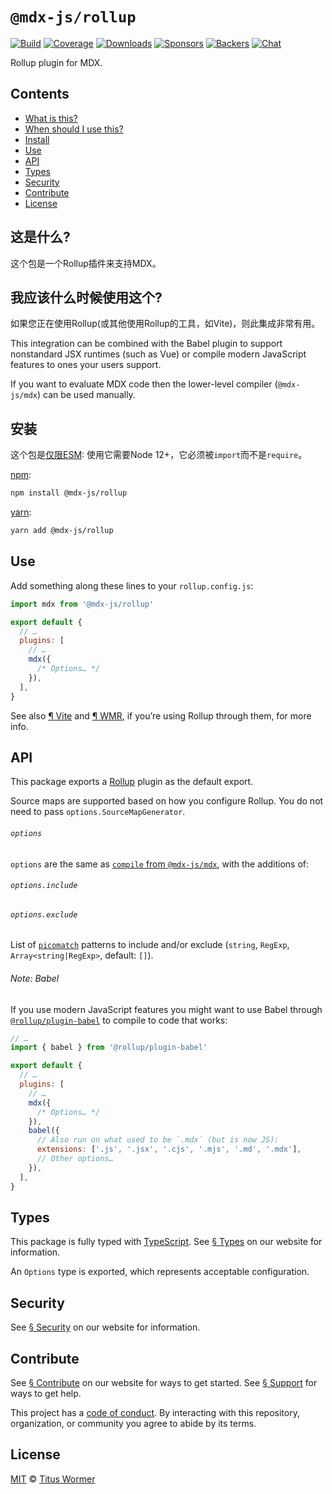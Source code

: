 # `@mdx-js/rollup`

[![Build][build-badge]][build]
[![Coverage][coverage-badge]][coverage]
[![Downloads][downloads-badge]][downloads]
[![Sponsors][sponsors-badge]][collective]
[![Backers][backers-badge]][collective]
[![Chat][chat-badge]][chat]

Rollup plugin for MDX.

<!-- more -->

## Contents

- [What is this?](#what-is-this)
- [When should I use this?](#when-should-i-use-this)
- [Install](#install)
- [Use](#use)
- [API](#api)
- [Types](#types)
- [Security](#security)
- [Contribute](#contribute)
- [License](#license)

## 这是什么?

这个包是一个Rollup插件来支持MDX。

## 我应该什么时候使用这个?

如果您正在使用Rollup(或其他使用Rollup的工具，如Vite)，则此集成非常有用。

This integration can be combined with the Babel plugin to support nonstandard
JSX runtimes (such as Vue) or compile modern JavaScript features to ones your
users support.

If you want to evaluate MDX code then the lower-level compiler (`@mdx-js/mdx`)
can be used manually.

## 安装

这个包是[仅限ESM][ESM]: 使用它需要Node 12+，它必须被`import`而不是`require`。

[npm][]:

```sh
npm install @mdx-js/rollup
```

[yarn][]:

```sh
yarn add @mdx-js/rollup
```

## Use

Add something along these lines to your `rollup.config.js`:

```js
import mdx from '@mdx-js/rollup'

export default {
  // …
  plugins: [
    // …
    mdx({
      /* Options… */
    }),
  ],
}
```

See also [¶ Vite][vite] and [¶ WMR][wmr], if you’re using Rollup through them,
for more info.

## API

This package exports a [Rollup][] plugin as the default export.

Source maps are supported based on how you configure Rollup.
You do not need to pass `options.SourceMapGenerator`.

###### `options`

`options` are the same as [`compile` from `@mdx-js/mdx`][options], with the
additions of:

###### `options.include`

###### `options.exclude`

List of [`picomatch`][pico] patterns to include and/or exclude
(`string`, `RegExp`, `Array<string|RegExp>`, default: `[]`).

###### Note: Babel

If you use modern JavaScript features you might want to use Babel through
[`@rollup/plugin-babel`][rollup-plugin-babel] to compile to code that works:

```js
// …
import { babel } from '@rollup/plugin-babel'

export default {
  // …
  plugins: [
    // …
    mdx({
      /* Options… */
    }),
    babel({
      // Also run on what used to be `.mdx` (but is now JS):
      extensions: ['.js', '.jsx', '.cjs', '.mjs', '.md', '.mdx'],
      // Other options…
    }),
  ],
}
```

## Types

This package is fully typed with [TypeScript][].
See [§ Types][types] on our website for information.

An `Options` type is exported, which represents acceptable configuration.

## Security

See [§ Security][security] on our website for information.

## Contribute

See [§ Contribute][contribute] on our website for ways to get started.
See [§ Support][support] for ways to get help.

This project has a [code of conduct][coc].
By interacting with this repository, organization, or community you agree to
abide by its terms.

## License

[MIT][] © [Titus Wormer][author]

[build-badge]: https://github.com/mdx-js/mdx/workflows/main/badge.svg
[build]: https://github.com/mdx-js/mdx/actions
[coverage-badge]: https://img.shields.io/codecov/c/github/mdx-js/mdx/main.svg
[coverage]: https://codecov.io/github/mdx-js/mdx
[downloads-badge]: https://img.shields.io/npm/dm/@mdx-js/rollup.svg
[downloads]: https://www.npmjs.com/package/@mdx-js/rollup
[sponsors-badge]: https://opencollective.com/unified/sponsors/badge.svg
[backers-badge]: https://opencollective.com/unified/backers/badge.svg
[collective]: https://opencollective.com/unified
[chat-badge]: https://img.shields.io/badge/chat-discussions-success.svg
[chat]: https://github.com/mdx-js/mdx/discussions
[npm]: https://docs.npmjs.com/cli/install
[yarn]: https://classic.yarnpkg.com/docs/cli/add/
[contribute]: https://mdxjs.com/community/contribute/
[support]: https://mdxjs.com/community/support/
[coc]: https://github.com/mdx-js/.github/blob/main/code-of-conduct.md
[mit]: https://github.com/mdx-js/mdx/blob/main/packages/rollup/license
[author]: https://wooorm.com
[pico]: https://github.com/micromatch/picomatch#globbing-features
[rollup]: https://rollupjs.org
[rollup-plugin-babel]: https://github.com/rollup/plugins/tree/HEAD/packages/babel
[esm]: https://gist.github.com/sindresorhus/a39789f98801d908bbc7ff3ecc99d99c
[security]: https://mdxjs.com/getting-started/#security
[types]: https://mdxjs.com/getting-started/#types
[options]: https://mdxjs.com/packages/mdx/#compilefile-options
[typescript]: https://www.typescriptlang.org
[vite]: https://mdxjs.com/getting-started/#vite
[wmr]: https://mdxjs.com/getting-started/#wmr
